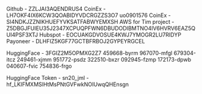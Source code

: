 Github - ZZLJAI3AQENDRUS4
CoinEx - LH7OKF4IX6KCW3QOABIDYVDCRGZZS3O7
uo0901576 CoinEx - SI4NDKJZZNIKHUEFYVKSATFABWYEMXSH
AWS for Tim project - Z5DBGJFUIEU35J2347XCPUQPFWN6DBUDODIBMTNO4IV6HVRV6EAZ5QUI4PSF3XTJ
Hubspot - EOCUAKGDVOSUE4KWJ7YMOGR2LU7RIDYP
Payoneer - DLHFIZ5KGF77GCTBFRBOJ2GYPEYRGCEL

HuggingFace - 3FGIZ2M5OPMXG2Z7
459668-byrm
967070-mfgl
679304-itcz
249461-xjmm
951772-psdz
322510-bxzr
092945-fzmp
172173-dpwb
040607-fvic
754836-frgo

HuggingFace Token - sn20_jml - 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
